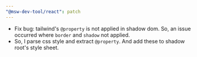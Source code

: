 ```yaml
---
"@msw-dev-tool/react": patch
---
```


- Fix bug: tailwind's `@property` is not applied in shadow dom. So, an issue occurred where `border` and `shadow` not applied.
- So, I parse css style and extract `@property`. And add these to shadow root's style sheet.

